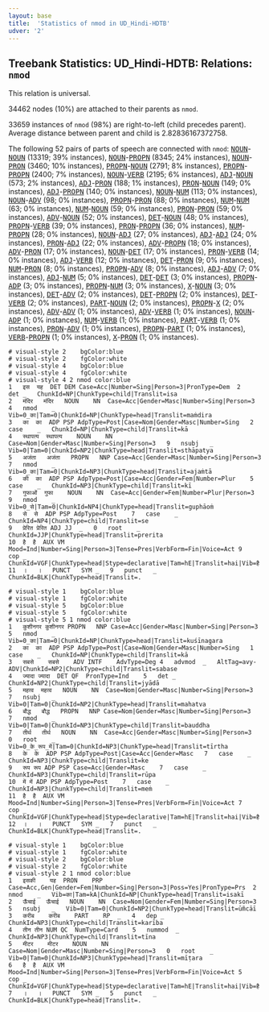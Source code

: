 ```yaml
---
layout: base
title:  'Statistics of nmod in UD_Hindi-HDTB'
udver: '2'
---
```


## Treebank Statistics: UD_Hindi-HDTB: Relations: `nmod`

This relation is universal.

34462 nodes (10%) are attached to their parents as `nmod`.

33659 instances of `nmod` (98%) are right-to-left (child precedes parent).
Average distance between parent and child is 2.82836167372758.

The following 52 pairs of parts of speech are connected with `nmod`: <tt><a href="hi_hdtb-pos-NOUN.html">NOUN</a></tt>-<tt><a href="hi_hdtb-pos-NOUN.html">NOUN</a></tt> (13319; 39% instances), <tt><a href="hi_hdtb-pos-NOUN.html">NOUN</a></tt>-<tt><a href="hi_hdtb-pos-PROPN.html">PROPN</a></tt> (8345; 24% instances), <tt><a href="hi_hdtb-pos-NOUN.html">NOUN</a></tt>-<tt><a href="hi_hdtb-pos-PRON.html">PRON</a></tt> (3460; 10% instances), <tt><a href="hi_hdtb-pos-PROPN.html">PROPN</a></tt>-<tt><a href="hi_hdtb-pos-NOUN.html">NOUN</a></tt> (2791; 8% instances), <tt><a href="hi_hdtb-pos-PROPN.html">PROPN</a></tt>-<tt><a href="hi_hdtb-pos-PROPN.html">PROPN</a></tt> (2400; 7% instances), <tt><a href="hi_hdtb-pos-NOUN.html">NOUN</a></tt>-<tt><a href="hi_hdtb-pos-VERB.html">VERB</a></tt> (2195; 6% instances), <tt><a href="hi_hdtb-pos-ADJ.html">ADJ</a></tt>-<tt><a href="hi_hdtb-pos-NOUN.html">NOUN</a></tt> (573; 2% instances), <tt><a href="hi_hdtb-pos-ADJ.html">ADJ</a></tt>-<tt><a href="hi_hdtb-pos-PRON.html">PRON</a></tt> (188; 1% instances), <tt><a href="hi_hdtb-pos-PRON.html">PRON</a></tt>-<tt><a href="hi_hdtb-pos-NOUN.html">NOUN</a></tt> (149; 0% instances), <tt><a href="hi_hdtb-pos-ADJ.html">ADJ</a></tt>-<tt><a href="hi_hdtb-pos-PROPN.html">PROPN</a></tt> (140; 0% instances), <tt><a href="hi_hdtb-pos-NOUN.html">NOUN</a></tt>-<tt><a href="hi_hdtb-pos-NUM.html">NUM</a></tt> (113; 0% instances), <tt><a href="hi_hdtb-pos-NOUN.html">NOUN</a></tt>-<tt><a href="hi_hdtb-pos-ADV.html">ADV</a></tt> (98; 0% instances), <tt><a href="hi_hdtb-pos-PROPN.html">PROPN</a></tt>-<tt><a href="hi_hdtb-pos-PRON.html">PRON</a></tt> (88; 0% instances), <tt><a href="hi_hdtb-pos-NUM.html">NUM</a></tt>-<tt><a href="hi_hdtb-pos-NUM.html">NUM</a></tt> (63; 0% instances), <tt><a href="hi_hdtb-pos-NUM.html">NUM</a></tt>-<tt><a href="hi_hdtb-pos-NOUN.html">NOUN</a></tt> (59; 0% instances), <tt><a href="hi_hdtb-pos-PRON.html">PRON</a></tt>-<tt><a href="hi_hdtb-pos-PRON.html">PRON</a></tt> (59; 0% instances), <tt><a href="hi_hdtb-pos-ADV.html">ADV</a></tt>-<tt><a href="hi_hdtb-pos-NOUN.html">NOUN</a></tt> (52; 0% instances), <tt><a href="hi_hdtb-pos-DET.html">DET</a></tt>-<tt><a href="hi_hdtb-pos-NOUN.html">NOUN</a></tt> (48; 0% instances), <tt><a href="hi_hdtb-pos-PROPN.html">PROPN</a></tt>-<tt><a href="hi_hdtb-pos-VERB.html">VERB</a></tt> (39; 0% instances), <tt><a href="hi_hdtb-pos-PRON.html">PRON</a></tt>-<tt><a href="hi_hdtb-pos-PROPN.html">PROPN</a></tt> (36; 0% instances), <tt><a href="hi_hdtb-pos-NUM.html">NUM</a></tt>-<tt><a href="hi_hdtb-pos-PROPN.html">PROPN</a></tt> (28; 0% instances), <tt><a href="hi_hdtb-pos-NOUN.html">NOUN</a></tt>-<tt><a href="hi_hdtb-pos-ADJ.html">ADJ</a></tt> (27; 0% instances), <tt><a href="hi_hdtb-pos-ADJ.html">ADJ</a></tt>-<tt><a href="hi_hdtb-pos-ADJ.html">ADJ</a></tt> (24; 0% instances), <tt><a href="hi_hdtb-pos-PRON.html">PRON</a></tt>-<tt><a href="hi_hdtb-pos-ADJ.html">ADJ</a></tt> (22; 0% instances), <tt><a href="hi_hdtb-pos-ADV.html">ADV</a></tt>-<tt><a href="hi_hdtb-pos-PROPN.html">PROPN</a></tt> (18; 0% instances), <tt><a href="hi_hdtb-pos-ADV.html">ADV</a></tt>-<tt><a href="hi_hdtb-pos-PRON.html">PRON</a></tt> (17; 0% instances), <tt><a href="hi_hdtb-pos-NOUN.html">NOUN</a></tt>-<tt><a href="hi_hdtb-pos-DET.html">DET</a></tt> (17; 0% instances), <tt><a href="hi_hdtb-pos-PRON.html">PRON</a></tt>-<tt><a href="hi_hdtb-pos-VERB.html">VERB</a></tt> (14; 0% instances), <tt><a href="hi_hdtb-pos-ADJ.html">ADJ</a></tt>-<tt><a href="hi_hdtb-pos-VERB.html">VERB</a></tt> (12; 0% instances), <tt><a href="hi_hdtb-pos-DET.html">DET</a></tt>-<tt><a href="hi_hdtb-pos-PRON.html">PRON</a></tt> (9; 0% instances), <tt><a href="hi_hdtb-pos-NUM.html">NUM</a></tt>-<tt><a href="hi_hdtb-pos-PRON.html">PRON</a></tt> (8; 0% instances), <tt><a href="hi_hdtb-pos-PROPN.html">PROPN</a></tt>-<tt><a href="hi_hdtb-pos-ADV.html">ADV</a></tt> (8; 0% instances), <tt><a href="hi_hdtb-pos-ADJ.html">ADJ</a></tt>-<tt><a href="hi_hdtb-pos-ADV.html">ADV</a></tt> (7; 0% instances), <tt><a href="hi_hdtb-pos-ADJ.html">ADJ</a></tt>-<tt><a href="hi_hdtb-pos-NUM.html">NUM</a></tt> (5; 0% instances), <tt><a href="hi_hdtb-pos-DET.html">DET</a></tt>-<tt><a href="hi_hdtb-pos-DET.html">DET</a></tt> (3; 0% instances), <tt><a href="hi_hdtb-pos-PROPN.html">PROPN</a></tt>-<tt><a href="hi_hdtb-pos-ADP.html">ADP</a></tt> (3; 0% instances), <tt><a href="hi_hdtb-pos-PROPN.html">PROPN</a></tt>-<tt><a href="hi_hdtb-pos-NUM.html">NUM</a></tt> (3; 0% instances), <tt><a href="hi_hdtb-pos-X.html">X</a></tt>-<tt><a href="hi_hdtb-pos-NOUN.html">NOUN</a></tt> (3; 0% instances), <tt><a href="hi_hdtb-pos-DET.html">DET</a></tt>-<tt><a href="hi_hdtb-pos-ADV.html">ADV</a></tt> (2; 0% instances), <tt><a href="hi_hdtb-pos-DET.html">DET</a></tt>-<tt><a href="hi_hdtb-pos-PROPN.html">PROPN</a></tt> (2; 0% instances), <tt><a href="hi_hdtb-pos-DET.html">DET</a></tt>-<tt><a href="hi_hdtb-pos-VERB.html">VERB</a></tt> (2; 0% instances), <tt><a href="hi_hdtb-pos-PART.html">PART</a></tt>-<tt><a href="hi_hdtb-pos-NOUN.html">NOUN</a></tt> (2; 0% instances), <tt><a href="hi_hdtb-pos-PROPN.html">PROPN</a></tt>-<tt><a href="hi_hdtb-pos-X.html">X</a></tt> (2; 0% instances), <tt><a href="hi_hdtb-pos-ADV.html">ADV</a></tt>-<tt><a href="hi_hdtb-pos-ADV.html">ADV</a></tt> (1; 0% instances), <tt><a href="hi_hdtb-pos-ADV.html">ADV</a></tt>-<tt><a href="hi_hdtb-pos-VERB.html">VERB</a></tt> (1; 0% instances), <tt><a href="hi_hdtb-pos-NOUN.html">NOUN</a></tt>-<tt><a href="hi_hdtb-pos-ADP.html">ADP</a></tt> (1; 0% instances), <tt><a href="hi_hdtb-pos-NUM.html">NUM</a></tt>-<tt><a href="hi_hdtb-pos-VERB.html">VERB</a></tt> (1; 0% instances), <tt><a href="hi_hdtb-pos-PART.html">PART</a></tt>-<tt><a href="hi_hdtb-pos-VERB.html">VERB</a></tt> (1; 0% instances), <tt><a href="hi_hdtb-pos-PRON.html">PRON</a></tt>-<tt><a href="hi_hdtb-pos-ADV.html">ADV</a></tt> (1; 0% instances), <tt><a href="hi_hdtb-pos-PROPN.html">PROPN</a></tt>-<tt><a href="hi_hdtb-pos-PART.html">PART</a></tt> (1; 0% instances), <tt><a href="hi_hdtb-pos-VERB.html">VERB</a></tt>-<tt><a href="hi_hdtb-pos-PROPN.html">PROPN</a></tt> (1; 0% instances), <tt><a href="hi_hdtb-pos-X.html">X</a></tt>-<tt><a href="hi_hdtb-pos-PRON.html">PRON</a></tt> (1; 0% instances).


~~~ conllu
# visual-style 2	bgColor:blue
# visual-style 2	fgColor:white
# visual-style 4	bgColor:blue
# visual-style 4	fgColor:white
# visual-style 4 2 nmod	color:blue
1	इस	यह	DET	DEM	Case=Acc|Number=Sing|Person=3|PronType=Dem	2	det	_	ChunkId=NP|ChunkType=child|Translit=isa
2	मंदिर	मंदिर	NOUN	NN	Case=Acc|Gender=Masc|Number=Sing|Person=3	4	nmod	_	Vib=0_का|Tam=0|ChunkId=NP|ChunkType=head|Translit=maṁdira
3	का	का	ADP	PSP	AdpType=Post|Case=Nom|Gender=Masc|Number=Sing	2	case	_	ChunkId=NP|ChunkType=child|Translit=kā
4	स्‍थापत्‍य	स्थापत्य	NOUN	NN	Case=Nom|Gender=Masc|Number=Sing|Person=3	9	nsubj	_	Vib=0|Tam=0|ChunkId=NP2|ChunkType=head|Translit=sthāpatya
5	अजंता	अजंता	PROPN	NNP	Case=Acc|Gender=Masc|Number=Sing|Person=3	7	nmod	_	Vib=0_का|Tam=0|ChunkId=NP3|ChunkType=head|Translit=ajaṁtā
6	की	का	ADP	PSP	AdpType=Post|Case=Acc|Gender=Fem|Number=Plur	5	case	_	ChunkId=NP3|ChunkType=child|Translit=kī
7	गुफाओं	गुफा	NOUN	NN	Case=Acc|Gender=Fem|Number=Plur|Person=3	9	nmod	_	Vib=0_से|Tam=0|ChunkId=NP4|ChunkType=head|Translit=guphāoṁ
8	से	से	ADP	PSP	AdpType=Post	7	case	_	ChunkId=NP4|ChunkType=child|Translit=se
9	प्रेरित	प्रेरित	ADJ	JJ	_	0	root	_	ChunkId=JJP|ChunkType=head|Translit=prerita
10	है	है	AUX	VM	Mood=Ind|Number=Sing|Person=3|Tense=Pres|VerbForm=Fin|Voice=Act	9	cop	_	ChunkId=VGF|ChunkType=head|Stype=declarative|Tam=hE|Translit=hai|Vib=है
11	।	।	PUNCT	SYM	_	9	punct	_	ChunkId=BLK|ChunkType=head|Translit=.

~~~


~~~ conllu
# visual-style 1	bgColor:blue
# visual-style 1	fgColor:white
# visual-style 5	bgColor:blue
# visual-style 5	fgColor:white
# visual-style 5 1 nmod	color:blue
1	कुशीनगर	कुशीनगर	PROPN	NNP	Case=Acc|Gender=Masc|Number=Sing|Person=3	5	nmod	_	Vib=0_का|Tam=0|ChunkId=NP|ChunkType=head|Translit=kuśīnagara
2	का	का	ADP	PSP	AdpType=Post|Case=Nom|Gender=Masc|Number=Sing	1	case	_	ChunkId=NP|ChunkType=child|Translit=kā
3	सबसे	सबसे	ADV	INTF	AdvType=Deg	4	advmod	_	AltTag=avy-ADV|ChunkId=NP2|ChunkType=child|Translit=sabase
4	ज्‍यादा	ज्यादा	DET	QF	PronType=Ind	5	det	_	ChunkId=NP2|ChunkType=child|Translit=jyādā
5	महत्‍व	महत्व	NOUN	NN	Case=Nom|Gender=Masc|Number=Sing|Person=3	7	nsubj	_	Vib=0|Tam=0|ChunkId=NP2|ChunkType=head|Translit=mahatva
6	बौद्ध	बौद्ध	PROPN	NNP	Case=Nom|Gender=Masc|Number=Sing|Person=3	7	nmod	_	Vib=0|Tam=0|ChunkId=NP3|ChunkType=child|Translit=bauddha
7	तीर्थ	तीर्थ	NOUN	NN	Case=Acc|Gender=Masc|Number=Sing|Person=3	0	root	_	Vib=0_के_रूप_में|Tam=0|ChunkId=NP3|ChunkType=head|Translit=tīrtha
8	के	के	ADP	PSP	AdpType=Post|Case=Acc|Gender=Masc	7	case	_	ChunkId=NP3|ChunkType=child|Translit=ke
9	रूप	रूप	ADP	PSP	Case=Acc|Gender=Masc	7	case	_	ChunkId=NP3|ChunkType=child|Translit=rūpa
10	में	में	ADP	PSP	AdpType=Post	7	case	_	ChunkId=NP3|ChunkType=child|Translit=meṁ
11	है	है	AUX	VM	Mood=Ind|Number=Sing|Person=3|Tense=Pres|VerbForm=Fin|Voice=Act	7	cop	_	ChunkId=VGF|ChunkType=head|Stype=declarative|Tam=hE|Translit=hai|Vib=है
12	।	।	PUNCT	SYM	_	7	punct	_	ChunkId=BLK|ChunkType=head|Translit=.

~~~


~~~ conllu
# visual-style 1	bgColor:blue
# visual-style 1	fgColor:white
# visual-style 2	bgColor:blue
# visual-style 2	fgColor:white
# visual-style 2 1 nmod	color:blue
1	इसकी	यह	PRON	PRP	Case=Acc,Gen|Gender=Fem|Number=Sing|Person=3|Poss=Yes|PronType=Prs	2	nmod	_	Vib=का|Tam=kA|ChunkId=NP|ChunkType=head|Translit=isakī
2	ऊँचाई	ऊँचाई	NOUN	NN	Case=Nom|Gender=Fem|Number=Sing|Person=3	5	nsubj	_	Vib=0|Tam=0|ChunkId=NP2|ChunkType=head|Translit=ūm̃cāī
3	करीब	करीब	PART	RP	_	4	dep	_	ChunkId=NP3|ChunkType=child|Translit=karība
4	तीन	तीन	NUM	QC	NumType=Card	5	nummod	_	ChunkId=NP3|ChunkType=child|Translit=tīna
5	मीटर	मीटर	NOUN	NN	Case=Nom|Gender=Masc|Number=Sing|Person=3	0	root	_	Vib=0|Tam=0|ChunkId=NP3|ChunkType=head|Translit=mīṭara
6	है	है	AUX	VM	Mood=Ind|Number=Sing|Person=3|Tense=Pres|VerbForm=Fin|Voice=Act	5	cop	_	ChunkId=VGF|ChunkType=head|Stype=declarative|Tam=hE|Translit=hai|Vib=है
7	।	।	PUNCT	SYM	_	5	punct	_	ChunkId=BLK|ChunkType=head|Translit=.

~~~


